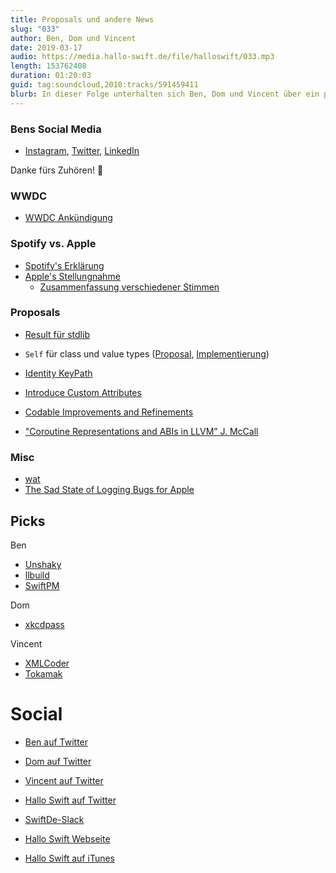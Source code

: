 ```yaml
---
title: Proposals und andere News
slug: "033"
author: Ben, Dom und Vincent
date: 2019-03-17
audio: https://media.hallo-swift.de/file/halloswift/033.mp3
length: 153762408
duration: 01:20:03
guid: tag:soundcloud,2010:tracks/591459411
blurb: In dieser Folge unterhalten sich Ben, Dom und Vincent über ein paar Proposals aus dem Swift Evolution Universum und ein paar andere News.
---
```


### Bens Social Media

- [Instagram](https://instagram.com/benchr), [Twitter](https://twitter.com/benchr), [LinkedIn](https://www.linkedin.com/in/benchr267/)

Danke fürs Zuhören! 👋

### WWDC

- [WWDC Ankündigung](https://www.apple.com/newsroom/2019/03/apple-to-host-annual-worldwide-developers-conference-june-3-7-in-san-jose/)

### Spotify vs. Apple

- [Spotify's Erklärung](https://timetoplayfair.com/)
- [Apple's Stellungnahme](https://apple.com/newsroom/2019/03/addressing-spotifys-claims/)
    - [Zusammenfassung verschiedener Stimmen](https://mjtsai.com/blog/2019/03/15/apple-responds-to-spotify/)

### Proposals

- [Result für stdlib](https://github.com/apple/swift-evolution/blob/master/proposals/0235-add-result.md)
- `Self` für class und value types ([Proposal](https://github.com/apple/swift-evolution/blob/master/proposals/0068-universal-self.md), [Implementierung](https://github.com/apple/swift/pull/22863))
- [Identity KeyPath](https://github.com/apple/swift-evolution/blob/master/proposals/0227-identity-keypath.md)
- [Introduce Custom Attributes](https://forums.swift.org/t/pitch-introduce-custom-attributes/21335)
- [Codable Improvements and Refinements](https://forums.swift.org/t/codable-improvements-and-refinements/19426)

- ["Coroutine Representations and ABIs in LLVM” J. McCall](https://www.youtube.com/watch?v=wyAbV8AM9PM)

### Misc

- [wat](https://www.destroyallsoftware.com/talks/wat)
- [The Sad State of Logging Bugs for Apple](https://mjtsai.com/blog/2019/03/11/the-sad-state-of-logging-bugs-for-apple/)


## Picks

Ben
  - [Unshaky](https://github.com/aahung/Unshaky)
  - [llbuild](https://github.com/apple/swift-llbuild/)
  - [SwiftPM](https://github.com/apple/swift-package-manager/)

Dom
  - [xkcdpass](https://github.com/redacted/XKCD-password-generator)

Vincent
  - [XMLCoder](https://github.com/MaxDesiatov/XMLCoder)
  - [Tokamak](https://github.com/MaxDesiatov/Tokamak)

# Social

- [Ben auf Twitter](https://twitter.com/benchr)
- [Dom auf Twitter](https://twitter.com/swiftpainless)
- [Vincent auf Twitter](https://twitter.com/regexident)
- [Hallo Swift auf Twitter](https://twitter.com/hallo_swift)
- [SwiftDe-Slack](http://slack.swiftde.net)

- [Hallo Swift Webseite](http://hallo-swift.de)
- [Hallo Swift auf iTunes](https://itunes.apple.com/de/podcast/hallo-swift/id1225721421?mt=2)
